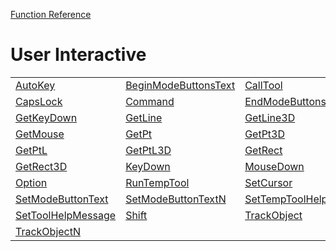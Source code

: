 [Function Reference](../README.md)

# User Interactive

| | | |
|---|---|---|
| [AutoKey](../Functions/AutoKey.md) | [BeginModeButtonsText](../Functions/BeginModeButtonsText.md) | [CallTool](../Functions/CallTool.md) |
| [CapsLock](../Functions/CapsLock.md) | [Command](../Functions/Command.md) | [EndModeButtonsText](../Functions/EndModeButtonsText.md) |
| [GetKeyDown](../Functions/GetKeyDown.md) | [GetLine](../Functions/GetLine.md) | [GetLine3D](../Functions/GetLine3D.md) |
| [GetMouse](../Functions/GetMouse.md) | [GetPt](../Functions/GetPt.md) | [GetPt3D](../Functions/GetPt3D.md) |
| [GetPtL](../Functions/GetPtL.md) | [GetPtL3D](../Functions/GetPtL3D.md) | [GetRect](../Functions/GetRect.md) |
| [GetRect3D](../Functions/GetRect3D.md) | [KeyDown](../Functions/KeyDown.md) | [MouseDown](../Functions/MouseDown.md) |
| [Option](../Functions/Option.md) | [RunTempTool](../Functions/RunTempTool.md) | [SetCursor](../Functions/SetCursor.md) |
| [SetModeButtonText](../Functions/SetModeButtonText.md) | [SetModeButtonTextN](../Functions/SetModeButtonTextN.md) | [SetTempToolHelpStr](../Functions/SetTempToolHelpStr.md) |
| [SetToolHelpMessage](../Functions/SetToolHelpMessage.md) | [Shift](../Functions/Shift.md) | [TrackObject](../Functions/TrackObject.md) |
| [TrackObjectN](../Functions/TrackObjectN.md) 

